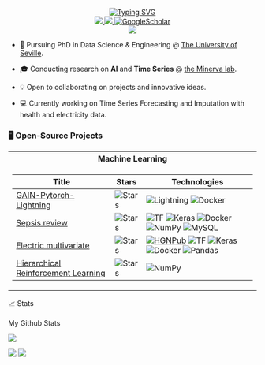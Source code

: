 <p align="center">
<a href="https://git.io/typing-svg"><img src="https://readme-typing-svg.demolab.com?font=Fira+Code&duration=2000&multiline=true&width=435&height=94&lines=Javier+Sol%C3%ADs+Garc%C3%ADa;AI+Researcher+%7C+PhD+Student+%7C++;Software+Engineer" alt="Typing SVG" /></a>
<br/>

<!-- <a href="https://gkos.tech/Resume.pdf">
    <img src="https://img.shields.io/badge/PDF-CV-red?style=flat-square&logo=adobe">
</a>  -->
<a href="https://www.linkedin.com/in/javier-solis-garcia/">
    <img src="https://img.shields.io/badge/-Linkedin-blue?style=flat-square&logo=linkedin">
</a>
<a href="mailto:javiersgjavi@gmail.com">
    <img src="https://img.shields.io/badge/-Email-red?style=flat-square&logo=gmail&logoColor=white">
</a>
<a href='https://scholar.google.es/citations?user=XD4awt0AAAAJ&hl=es&oi=ao' target="_blank">
    <img alt='GoogleScholar' src='https://img.shields.io/badge/Scholar-100000?style=flat&logo=GoogleScholar&logoColor=white&&color=0181FF'>
</a>

<br/> 

<!-- <a href="https://github.com/drkostas">
    <img src="https://github-readme-stats.vercel.app/api?username=javiersgjavi&show_icons=true&count_private=true&show_icons=true&hide_border=true&hide_title=true&card_width=300px&hide_rank=true&bg_color=00000000&theme=dracula">
</a> -->

<a href="https://github.com/drkostas">
    <img src="https://github-stats-alpha.vercel.app/api?username=javiersgjavi&cc=22272e&tc=37BCF6&ic=fff&bc=0000">
</a>

</p>

* 📖 Pursuing PhD in Data Science & Engineering @ [The University of Seville](https://www.informatica.us.es/index.php/doctorado). 

* 🎓 Conducting research on **AI** and **Time Series** @ [the Minerva lab](https://grupo.us.es/minerva/).

* 💡 Open to collaborating on projects and innovative ideas. 

* 💻 Currently working on Time Series Forecasting and Imputation with health and electricity data.

### 🖥️ Open-Source Projects
<table>
<tr><th>Machine Learning </th></tr>
<tr><td>

|Title | Stars | Technologies|
|--|--|--|
| [GAIN-Pytorch-Lightning](https://github.com/javiersgjavi/GAIN-Pytorch-Lightning) | <img alt="Stars" src="https://img.shields.io/github/stars/javiersgjavi/GAIN-Pytorch-Lightning?style=flat-square&labelColor=black"/> | ![Lightning](https://img.shields.io/badge/-Lightning-792ee5?logo=pytorchlightning&logoColor=white) ![Docker](https://img.shields.io/badge/docker-%230db7ed.svg?logo=docker&logoColor=white)|
| [Sepsis review](https://github.com/javiersgjavi/sepsis-review) | <img alt="Stars" src="https://img.shields.io/github/stars/javiersgjavi/sepsis-review?style=flat-square&labelColor=black"/> | ![TF](https://img.shields.io/badge/TF-black?style=flat-square&logo=tensorflow) ![Keras](https://img.shields.io/badge/Keras-%23D00000.svg?logo=Keras&logoColor=white) ![Docker](https://img.shields.io/badge/docker-%230db7ed.svg?logo=docker&logoColor=white) ![NumPy](https://img.shields.io/badge/NumPy-black?style=flat-square&logo=numpy) ![MySQL](https://img.shields.io/badge/MySQL-black?style=flat-square&logo=mysql) |
| [Electric multivariate](https://github.com/javiersgjavi/electric-multivariate) | <img alt="Stars" src="https://img.shields.io/github/stars/javiersgjavi/electric-multivariate?style=flat-square&labelColor=black"/> | [![HGNPub](https://img.shields.io/badge/Published-black?style=flat-square&logo=googlescholar)](https://scholar.google.es/citations?view_op=view_citation&hl=es&user=XD4awt0AAAAJ&citation_for_view=XD4awt0AAAAJ:u5HHmVD_uO8C) ![TF](https://img.shields.io/badge/TF-black?style=flat-square&logo=tensorflow) ![Keras](https://img.shields.io/badge/Keras-%23D00000.svg?logo=Keras&logoColor=white) ![Docker](https://img.shields.io/badge/docker-%230db7ed.svg?logo=docker&logoColor=white) ![Pandas](https://img.shields.io/badge/Pandas-black?style=flat-square&logo=pandas) |
| [Hierarchical Reinforcement Learning](https://github.com/javiersgjavi/TFM) | <img alt="Stars" src="https://img.shields.io/github/stars/javiersgjavi/TFM?style=flat-square&labelColor=black"/> | ![NumPy](https://img.shields.io/badge/NumPy-black?style=flat-square&logo=numpy) |


</td></tr> </table>




<summary>📈 Stats</summary>
<br>
My Github Stats


![](http://github-profile-summary-cards.vercel.app/api/cards/profile-details?username=javiersgjavi&theme=dark) 

![](http://github-profile-summary-cards.vercel.app/api/cards/repos-per-language?username=javiersgjavi&theme=dark) 
![](http://github-profile-summary-cards.vercel.app/api/cards/most-commit-language?username=javiersgjavi&theme=dark)

